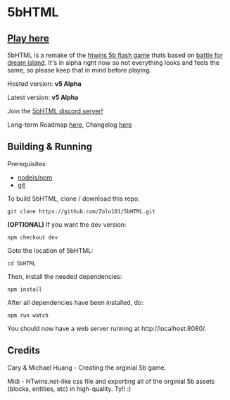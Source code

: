 # 5bHTML

## [Play here](https://5b.zelo.dev/)

5bHTML is a remake of the [htwins 5b flash game](https://bfdi.tv/5b/) thats based on [battle for dream island](https://www.youtube.com/user/jacknjellify). It's in alpha right now so not everything looks and feels the same, so please keep that in mind before playing.

Hosted version: **v5 Alpha**

Latest version: **v5 Alpha**

Join the [5bHTML discord server!](https://discord.gg/um5KWabefm)

Long-term Roadmap [here](docs/ROADMAP.md), Changelog [here](docs/CHANGELOG.md)

## Building & Running

Prerequisites:
- [nodejs/npm](https://nodejs.org/en/)
- [git](https://git-scm.com/)

To build 5bHTML, clone / download this repo.

`git clone https://github.com/Zolo101/5bHTML.git`

**(OPTIONAL)** If you want the dev version:

`npm checkout dev`

Goto the location of 5bHTML:

`cd 5bHTML`

Then, install the needed dependencies:

`npm install`

After all dependencies have been installed, do:

`npm run watch`

You should now have a web server running at http://localhost:8080/.

## Credits

Cary & Michael Huang - Creating the orginial 5b game.

Midi - HTwins.net-like css file and exporting all of the orginial 5b assets (blocks, entities, etc) in high-quality. Ty!! :)
